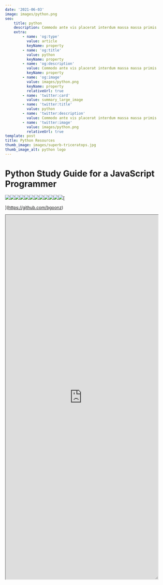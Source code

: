 ```yaml
---
date: '2021-06-03'
image: images/python.png
seo:
    title: python
    description: Commodo ante vis placerat interdum massa massa primis
    extra:
        - name: 'og:type'
          value: article
          keyName: property
        - name: 'og:title'
          value: python
          keyName: property
        - name: 'og:description'
          value: Commodo ante vis placerat interdum massa massa primis
          keyName: property
        - name: 'og:image'
          value: images/python.png
          keyName: property
          relativeUrl: true
        - name: 'twitter:card'
          value: summary_large_image
        - name: 'twitter:title'
          value: python
        - name: 'twitter:description'
          value: Commodo ante vis placerat interdum massa massa primis
        - name: 'twitter:image'
          value: images/python.png
          relativeUrl: true
template: post
title: Python Resources
thumb_image: images/superb-triceratops.jpg
thumb_image_alt: python logo
---
```


# Python Study Guide for a JavaScript Programmer&#xA;

![](https://miro.medium.com/max/1970/1*3V9VOfPk_hrFdbEAd3j-QQ.png)![](https://miro.medium.com/max/52/0*eC4EvZcv6hhH88jX.png?q=20)![](https://miro.medium.com/max/647/0*eC4EvZcv6hhH88jX.png)![](https://miro.medium.com/max/60/0*Ez_1PZ93N4FfvkRr.png?q=20)![](https://miro.medium.com/max/608/0*Ez_1PZ93N4FfvkRr.png)![](https://miro.medium.com/max/60/0*eE3E5H0AoqkhqK1z.png?q=20)![](https://miro.medium.com/max/1648/0*eE3E5H0AoqkhqK1z.png)![](https://miro.medium.com/max/60/0*Q0CMqFd4PozLDFPB.png?q=20)![](https://miro.medium.com/max/1638/0*Q0CMqFd4PozLDFPB.png)![](https://miro.medium.com/max/3216/0*HQpndNhm1Z_xSoHb.png)![](https://miro.medium.com/max/60/0*qHzGRLTOMTf30miT.png?q=20)![](https://miro.medium.com/max/1614/0*qHzGRLTOMTf30miT.png)\[

]\(https://github.com/bgoonz)

<iframe sandbox="allow-scripts" style="resize:both; overflow:scroll;"    src="https://py-prac-42.netlify.app/" width="100%" height="1200px"><iframe>

# Applications of Tutorial & Cheat Sheet Respectivley (At Bottom Of Tutorial)

# Basics

- **PEP8** : Python Enhancement Proposals, style-guide for Python.
-
- print is the equivalent of console.log.

> 'print() == console.log()'

# # is used to make comments in your code

> _Python has a built in help function that let's you see a description of the source code without having to navigate to it… "-SickNasty … Autor Unknown"_

# Numbers

- Python has three types of numbers:

1.  **Integer**

2.  **Positive and Negative Counting Numbers.**

No Decimal Point

> Created by a literal non-decimal point number … **or** … with the _int()_ constructor.

**3. Complex Numbers**

> Consist of a real part and imaginary part.

## Boolean is a subtype of integer in Python.🤷‍♂️

> If you came from a background in JavaScript and learned to accept the premise(s) of the following meme…

> Than I am sure you will find the means to suspend your disbelief.

# KEEP IN MIND

> **The i is switched to a j in programming.**

T\*his is because the letter i is common place as the de facto index for any and all enumerable entities so it just makes sense not to compete for name-\*\*space \*_when there's another 25 letters that don't get used for every loop under the sun. My most medium apologies to Leonhard Euler._

- **Type Casting** : The process of converting one number to another.

**The arithmetic operators are the same between JS and Python, with two additions:**

- _"\*\*" : Double asterisk for exponent._
-
- _"//" : Integer Division._
-
- **There are no spaces between math operations in Python.**

- **Integer Division gives the other part of the number from Module; it is a way to do round down numbers replacing Math.floor() in JS.**

- **There are no ++ and -- in Python, the only shorthand operators are:**

# Strings

- Python uses both single and double quotes.
-
- You can escape strings like so 'Jodi asked, "What\\'s up, Sam?"'

- Multiline strings use triple quotes.

**Use the len() function to get the length of a string.**

# **Python uses zero-based indexing**

## Python allows negative indexing (thank god!)

- Python let's you use ranges

You can think of this as roughly equivalent to the slice method called on a JavaScript object or string… _(mind you that in JS … strings are wrapped in an object (under the hood)… upon which the string methods are actually called. As a immutable privative type **by textbook definition**, a string literal could not hope to invoke most of it's methods without violating the state it was bound to on initialization if it were not for this bit of syntactic sugar.)_

- The end range is exclusive just like slice in JS.

<!---->

- The index string function is the equiv. of indexOf() in JS

<!---->

- The count function finds out how many times a substring appears in a string… pretty nifty for a hard coded feature of the language.

<!---->

- **You can use + to concatenate strings, just like in JS.**
-
- **You can also use "\*" to repeat strings or multiply strings.**

- **Use the format() function to use placeholders in a string to input values later on.**

<!---->

- \*Shorthand way to use format function is:
    \*print(f'Your name is {first_name} {last_name}')

## Some useful string methods

- **Note that in JS join is used on an Array, in Python it is used on String.**

<!---->

- There are also many handy testing methods.

# Variables and Expressions

- **Duck-Typing** : Programming Style which avoids checking an object's type to figure out what it can do.
-
- Duck Typing is the fundamental approach of Python.

- Assignment of a value automatically declares a variable.

<!---->

- **_You can chain variable assignments to give multiple var names the same value._**

## Use with caution as this is highly unreadable

## The value and type of a variable can be re-assigned at any time

- \*NaN does not exist in Python, but you can 'create' it like so:
    **print(float("nan"))\***

- _Python replaces null with none._
-
- **\*none is an object** and can be directly assigned to a variable.\*

> Using none is a convenient way to check to see why an action may not be operating correctly in your program.

# Boolean Data Type

- One of the biggest benefits of Python is that it reads more like English than JS does.

<!---->

- By default, Python considers an object to be true UNLESS it is one of the following:
-
- Constant None or False
-
- Zero of any numeric type.

- Empty Sequence or Collection.

- True and False must be capitalized

# Comparison Operators

- Python uses all the same equality operators as JS.
-
- In Python, equality operators are processed from left to right.

- Logical operators are processed in this order:

1.  **NOT**

2.  **AND**

3.  **OR**

> Just like in JS, you can use parentheses to change the inherent order of operations.
>
> **Short Circuit** : Stopping a program when a true or false has been reached.

# Identity vs Equality

- In the Python community it is better to use is and is not over == or !=

# If Statements

> Remember the order of elif statements matter.

# While Statements

- Break statement also exists in Python.

<!---->

- As are continue statements

# Try/Except Statements

- Python equivalent to try/catch

<!---->

- You can name an error to give the output more specificity.

<!---->

- You can also use the pass commmand to by pass a certain error.

<!---->

- The pass method won't allow you to bypass every single error so you can chain an exception series like so:

<!---->

- You can use an else statement to end a chain of except statements.

<!---->

- finally is used at the end to clean up all actions under any circumstance.

<!---->

- Using duck typing to check to see if some value is able to use a certain method.

# Pass

- Pass Keyword is required to write the JS equivalent of :

# Functions

- **Function definition includes:**
-
- **The def keyword**
-
- **The name of the function**
-
- **A list of parameters enclosed in parentheses.**

- **A colon at the end of the line.**

- **One tab indentation for the code to run.**

- **You can use default parameters just like in JS**

## **Keep in mind, default parameters must always come after regular parameters.**

- _You can specify arguments by name without destructuring in Python._

<!---->

- The lambda keyword is used to create anonymous functions and are supposed to be one-liners.

toUpper = lambda s: s.upper()

# Notes

## Formatted Strings

> Remember that in Python join() is called on a string with an array/list passed in as the argument.
> Python has a very powerful formatting engine.
> format() is also applied directly to strings.

# Comma Thousands Separator

# Date and Time

# Percentage

# Data Tables

**Python can be used to display html, css, and JS.**
_It is common to use Python as an API (Application Programming Interface)_

## Structured Data

## Sequence : The most basic data structure in Python where the index determines the order

> List
> Tuple
> Range
> Collections : Unordered data structures, hashable values.

## Dictionaries&#xA;Sets

## Iterable : Generic name for a sequence or collection; any object that can be iterated through

## Can be mutable or immutable.&#xA;Built In Data Types

# Lists are the python equivalent of arrays

# You can instantiate

## Test if a value is in a list

## Instantiated with parentheses

## Sometimes instantiated without

## Tuple() built in can be used to convert other data into a tuple

## Ranges : A list of numbers which can't be changed; often used with for loops

**Declared using one to three parameters**.

> Start : opt. default 0, first # in sequence.
> Stop : required next number past the last number in the sequence.
> Step : opt. default 1, difference between each number in the sequence.

## Dictionaries : Mappable collection where a hashable value is used as a key to ref. an object stored in the dictionary

## Mutable

**_Declared with curly braces of the built in dict()_**

> _Benefit of dictionaries in Python is that it doesn't matter how it is defined, if the keys and values are the same the dictionaries are considered equal._

**Use the in operator to see if a key exists in a dictionary.**

S**ets : Unordered collection of distinct objects; objects that need to be hashable.**

> _Always be unique, duplicate items are auto dropped from the set._

## Common Uses

> Removing Duplicates
> Membership Testing
> Mathematical Operators: Intersection, Union, Difference, Symmetric Difference.

**Standard Set is mutable, Python has a immutable version called frozenset.
Sets created by putting comma seperated values inside braces:**

## Also can use set constructor to automatically put it into a set

**filter(function, iterable) : creates new iterable of the same type which includes each item for which the function returns true.**

**map(function, iterable) : creates new iterable of the same type which includes the result of calling the function on every item of the iterable.**

**sorted(iterable, key=None, reverse=False) : creates a new sorted list from the items in the iterable.**

**Output is always a list**

**key: opt function which coverts and item to a value to be compared.**

**reverse: optional boolean.**

**enumerate(iterable, start=0) : starts with a sequence and converts it to a series of tuples**

## (0, 'First'), (1, 'Second'), (2, 'Third'), (3, 'Fourth')

## (1, 'First'), (2, 'Second'), (3, 'Third'), (4, 'Fourth')

> zip(\*iterables) : creates a zip object filled with tuples that combine 1 to 1 the items in each provided iterable.
> Functions that analyze iterable

**len(iterable) : returns the count of the number of items.**

**max(\*args, key=None) : returns the largest of two or more arguments.**

**max(iterable, key=None) : returns the largest item in the iterable.**

_key optional function which converts an item to a value to be compared.
min works the same way as max_

**sum(iterable) : used with a list of numbers to generate the total.**

_There is a faster way to concatenate an array of strings into one string, so do not use sum for that._

**any(iterable) : returns True if any items in the iterable are true.**

**all(iterable) : returns True is all items in the iterable are true.**

# Working with dictionaries

**dir(dictionary) : returns the list of keys in the dictionary.
Working with sets**

**Union : The pipe | operator or union(\*sets) function can be used to produce a new set which is a combination of all elements in the provided set.**

## Intersection : The & operator ca be used to produce a new set of only the elements that appear in all sets

**Symmetric Difference : The ^ operator can be used to produce a new set of only the elements that appear in exactly one set and not in both.**

# **For Statements&#xA;In python, there is only one for loop.**

Always Includes:

> 1\. The for keyword
> 2\. A variable name
> 3\. The 'in' keyword
> 4\. An iterable of some kid
> 5\. A colon
> 6\. On the next line, an indented block of code called the for clause.

**You can use break and continue statements inside for loops as well.**

**You can use the range function as the iterable for the for loop.**

**_Common technique is to use the len() on a pre-defined list with a for loop to iterate over the indices of the list._**

**You can loop and destructure at the same time.**

> Prints 1, 2
>
> Prints 3, 4
>
> Prints 5, 6

**You can use values() and keys() to loop over dictionaries.**

_Prints red_

_Prints 42_

_Prints color_

_Prints age_

**For loops can also iterate over both keys and values.**

**Getting tuples**

_Prints ('color', 'red')_

_Prints ('age', 42)_

_Destructuring to values_

_Prints Key: age Value: 42_

_Prints Key: color Value: red_

**Looping over string**

**When you order arguments within a function or function call, the args need to occur in a particular order:**

_formal positional args._

\*args

_keyword args with default values_

\*\*kwargs

# **Importing in Python**

**Modules are similar to packages in Node.js**
Come in different types:

Built-In,

Third-Party,

Custom.

**All loaded using import statements.**

# **Terms**

> module : Python code in a separate file.
> package : Path to a directory that contains modules.
> [**init.py**](http://init.py/) : Default file for a package.
> submodule : Another file in a module's folder.
> function : Function in a module.

**A module can be any file but it is usually created by placing a special file init.py into a folder. pic**

_Try to avoid importing with wildcards in Python._

_Use multiple lines for clarity when importing._

# Watching Out for Python 2

**Python 3 removed <> and only uses !=**

**format() was introduced with P3**

**All strings in P3 are unicode and encoded.
md5 was removed.**

**ConfigParser was renamed to configparser
sets were killed in favor of set() class.**

## **print was a statement in P2, but is a function in P3.**

# Topics revisited (in python syntax)

# Cheat Sheet

## If you found this guide helpful feel free to checkout my github/gists where I host similar content

[bgoonz's gists · GitHub](https://gist.github.com/bgoonz)

Or Checkout my personal Resource Site:

# Python Cheat Sheet

# If you found this guide helpful feel free to checkout my GitHub/gists where I host similar content
